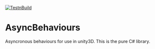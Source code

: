 [![TestnBuild](https://github.com/Steedalion/AsyncBehaviours/actions/workflows/Test_and_build.yaml/badge.svg)](https://github.com/Steedalion/AsyncBehaviours/actions/workflows/Test_and_build.yaml)


# AsyncBehaviours
Asyncronous behaviours for use in unity3D.
This is the pure C# library.
